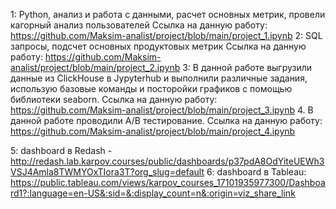 1: Python, анализ и работа с данными, расчет основных метрик, провели кагорный анализ пользователей
Ссылка на данную работу: https://github.com/Maksim-analist/project/blob/main/project_1.ipynb
2: SQL запросы, подсчет основных продуктовых метрик
Ссылка на данную работу: https://github.com/Maksim-analist/project/blob/main/project_2.ipynb
3: В данной работе выгрузили данные из ClickHouse в Jypyterhub и выполнили различные задания, использую базовые команды и посторойки графиков с помощью библиотеки seaborn.
Ссылка на данную работу: https://github.com/Maksim-analist/project/blob/main/project_3.ipynb
4. В данной работе проводили A/B тестирование.
Ссылка на данную работу:
https://github.com/Maksim-analist/project/blob/main/project_4.ipynb

5: dashboard в Redash - http://redash.lab.karpov.courses/public/dashboards/p37pdA8OdYiteUEWh3VSJ4Amla8TWMYOxTIora3T?org_slug=default
6: dashboard в Tableau:
https://public.tableau.com/views/karpov_courses_17101935977300/Dashboard1?:language=en-US&:sid=&:display_count=n&:origin=viz_share_link
